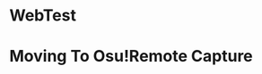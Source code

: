 # WebTest
<h1> Moving To <a src="https://github.com/Zenodeon/Osu-RemoteCapture"> Osu!Remote Capture </a>
